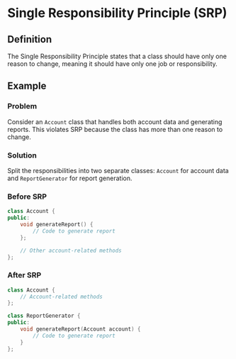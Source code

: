 # Single Responsibility Principle (SRP)

## Definition
The Single Responsibility Principle states that a class should have only one reason to change, meaning it should have only one job or responsibility.

## Example

### Problem
Consider an `Account` class that handles both account data and generating reports. This violates SRP because the class has more than one reason to change.

### Solution
Split the responsibilities into two separate classes: `Account` for account data and `ReportGenerator` for report generation.

### Before SRP
```cpp
class Account {
public:
    void generateReport() {
        // Code to generate report
    };

    // Other account-related methods
};
```

### After SRP
```cpp
class Account {
    // Account-related methods
};

class ReportGenerator {
public:
    void generateReport(Account account) {
        // Code to generate report
    }
};
```